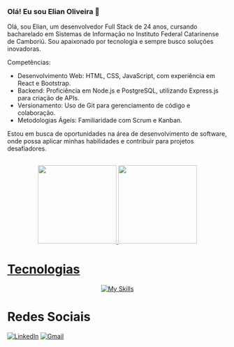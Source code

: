 <header>
    <link rel="stylesheet" href="https://cdn.jsdelivr.net/gh/devicons/devicon@latest/devicon.min.css">
</header>

### Olá! Eu sou Elian Oliveira 👋
Olá, sou Elian, um desenvolvedor Full Stack de 24 anos, cursando bacharelado em Sistemas de Informação no Instituto Federal Catarinense de Camboriú. Sou apaixonado por tecnologia e sempre busco soluções inovadoras.

Competências:
- Desenvolvimento Web: HTML, CSS, JavaScript, com experiência em React e Bootstrap.
- Backend: Proficiência em Node.js e PostgreSQL, utilizando Express.js para criação de APIs.
- Versionamento: Uso de Git para gerenciamento de código e colaboração.
- Metodologias Ágeis: Familiaridade com Scrum e Kanban.

Estou em busca de oportunidades na área de desenvolvimento de software, onde possa aplicar minhas habilidades e contribuir para projetos desafiadores.
##

<div align="center">
  <a href="https://github.com/elianoliver">
  <img height="180em" src="https://github-readme-stats.vercel.app/api?username=elianoliver&show_icons=true&theme=radical"/>
  <img height="180em" src="https://github-readme-stats.vercel.app/api/top-langs/?username=elianoliver&layout=compact&theme=radical"/>
</div>
            
<div>
    <h1>Tecnologias</h1>
    <div align="center">
        <a href="https://skillicons.dev">
            <img src="https://skillicons.dev/icons?i=html,css,bootstrap,react,typescript,javascript,nodejs,java,postgres,git,docker,vscode,python,photoshop,discord&theme=light&perline=15" alt="My Skills" />
        </a>
    </div>
</div>

<div>
<h1>Redes Sociais</h1>
<a href="https://www.linkedin.com/in/elian-oliveira/"><img alt="LinkedIn" src="https://img.shields.io/badge/LinkedIn-0077B5?style=for-the-badge&logo=linkedin&logoColor=white"></a>
<a href="mailto:elian.dev@proton.me"><img alt="Gmail" src="https://img.shields.io/badge/Gmail-D14836?style=for-the-badge&logo=gmail&logoColor=white"></a>
</div>




    
    

